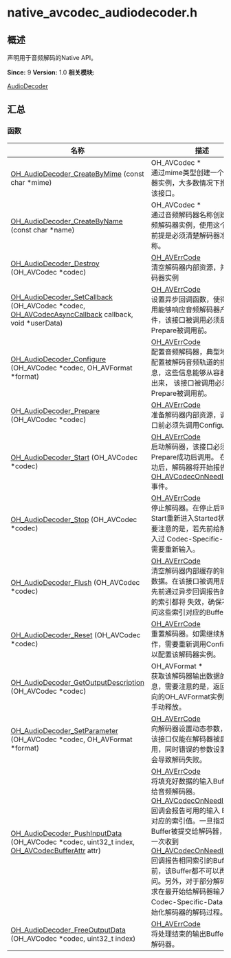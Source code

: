 # native_avcodec_audiodecoder.h


## 概述

声明用于音频解码的Native API。

**Since:**
9
**Version:**
1.0
**相关模块:**

[AudioDecoder](_audio_decoder.md)


## 汇总


### 函数

  | 名称 | 描述 | 
| -------- | -------- |
| [OH_AudioDecoder_CreateByMime](_audio_decoder.md#ohaudiodecodercreatebymime) (const char \*mime) | OH_AVCodec \*<br/>通过mime类型创建一个音频解码器实例，大多数情况下推荐使用该接口。  | 
| [OH_AudioDecoder_CreateByName](_audio_decoder.md#ohaudiodecodercreatebyname) (const char \*name) | OH_AVCodec \*<br/>通过音频解码器名称创建一个音频解码器实例，使用这个接口的前提是必须清楚解码器准确的名称。  | 
| [OH_AudioDecoder_Destroy](_audio_decoder.md#ohaudiodecoderdestroy) (OH_AVCodec \*codec) | [OH_AVErrCode](_core.md#ohaverrcode)<br/>清空解码器内部资源，并销毁解码器实例  | 
| [OH_AudioDecoder_SetCallback](_audio_decoder.md#ohaudiodecodersetcallback) (OH_AVCodec \*codec, [OH_AVCodecAsyncCallback](_o_h___a_v_codec_async_callback.md) callback, void \*userData) | [OH_AVErrCode](_core.md#ohaverrcode)<br/>设置异步回调函数，使得你的应用能够响应音频解码器产生的事件，该接口被调用必须是在Prepare被调用前。  | 
| [OH_AudioDecoder_Configure](_audio_decoder.md#ohaudiodecoderconfigure) (OH_AVCodec \*codec, OH_AVFormat \*format) | [OH_AVErrCode](_core.md#ohaverrcode)<br/>配置音频解码器，典型地，需要配置被解码音频轨道的描述信息，这些信息能够从容器中提取出来， 该接口被调用必须是在Prepare被调用前。  | 
| [OH_AudioDecoder_Prepare](_audio_decoder.md#ohaudiodecoderprepare) (OH_AVCodec \*codec) | [OH_AVErrCode](_core.md#ohaverrcode)<br/>准备解码器内部资源，调用该接口前必须先调用Configure接口。  | 
| [OH_AudioDecoder_Start](_audio_decoder.md#ohaudiodecoderstart) (OH_AVCodec \*codec) | [OH_AVErrCode](_core.md#ohaverrcode)<br/>启动解码器，该接口必须在已经Prepare成功后调用。 在启动成功后，解码器将开始报告[OH_AVCodecOnNeedInputData](_codec_base.md#ohavcodeconneedinputdata)事件。  | 
| [OH_AudioDecoder_Stop](_audio_decoder.md#ohaudiodecoderstop) (OH_AVCodec \*codec) | [OH_AVErrCode](_core.md#ohaverrcode)<br/>停止解码器。在停止后可通过Start重新进入Started状态，但需要注意的是，若先前给解码器输入过 Codec-Specific-Data，则需要重新输入。  | 
| [OH_AudioDecoder_Flush](_audio_decoder.md#ohaudiodecoderflush) (OH_AVCodec \*codec) | [OH_AVErrCode](_core.md#ohaverrcode)<br/>清空解码器内部缓存的输入输出数据。在该接口被调用后，所有先前通过异步回调报告的Buffer的索引都将 失效，确保不要再访问这些索引对应的Buffers。  | 
| [OH_AudioDecoder_Reset](_audio_decoder.md#ohaudiodecoderreset) (OH_AVCodec \*codec) | [OH_AVErrCode](_core.md#ohaverrcode)<br/>重置解码器。如需继续解码工作，需要重新调用Configure接口以配置该解码器实例。  | 
| [OH_AudioDecoder_GetOutputDescription](_audio_decoder.md#ohaudiodecodergetoutputdescription) (OH_AVCodec \*codec) | OH_AVFormat \*<br/>获取该解码器输出数据的描述信息，需要注意的是，返回值所指向的OH_AVFormat实例需调用者手动释放。  | 
| [OH_AudioDecoder_SetParameter](_audio_decoder.md#ohaudiodecodersetparameter) (OH_AVCodec \*codec, OH_AVFormat \*format) | [OH_AVErrCode](_core.md#ohaverrcode)<br/>向解码器设置动态参数，注意：该接口仅能在解码器被启动后调用，同时错误的参数设置，可能会导致解码失败。  | 
| [OH_AudioDecoder_PushInputData](_audio_decoder.md#ohaudiodecoderpushinputdata) (OH_AVCodec \*codec, uint32_t index, [OH_AVCodecBufferAttr](_o_h___a_v_codec_buffer_attr.md) attr) | [OH_AVErrCode](_core.md#ohaverrcode)<br/>将填充好数据的输入Buffer提交给音频解码器。[OH_AVCodecOnNeedInputData](_codec_base.md#ohavcodeconneedinputdata)回调会报告可用的输入 Buffer及对应的索引值。一旦指定索引的Buffer被提交给解码器，直到再一次收到[OH_AVCodecOnNeedInputData](_codec_base.md#ohavcodeconneedinputdata) 回调报告相同索引的Buffer可用前，该Buffer都不可以再次被访问。另外，对于部分解码器，要求在最开始给解码器输入 Codec-Specific-Data，用以初始化解码器的解码过程。  | 
| [OH_AudioDecoder_FreeOutputData](_audio_decoder.md#ohaudiodecoderfreeoutputdata) (OH_AVCodec \*codec, uint32_t index) | [OH_AVErrCode](_core.md#ohaverrcode)<br/>将处理结束的输出Buffer交还给解码器。  | 
